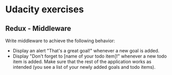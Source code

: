 # Udacity exercises

## Redux - Middleware

Write middleware to achieve the following behavior:

- Display an alert "That's a great goal!" whenever a new goal is added.
- Display "Don't forget to [name of your todo item]!" whenever a new todo item is added.
Make sure that the rest of the application works as intended (you see a list of your newly added goals and todo items).